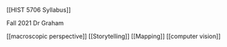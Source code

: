 [[HIST 5706 Syllabus]]

Fall 2021
Dr Graham

[[macroscopic perspective]]
[[Storytelling]]
[[Mapping]]
[[computer vision]]
